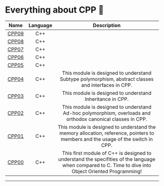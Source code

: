 # Everything about CPP 🧠

| Name  | Language      |                  Description                      |
| ----- |:-------------:| :------------------------------------------------:|
| [CPP09](https://github.com/waseemnaseeven/42_CURSUS/tree/main/14_PISCINECPP/CPP09) |C++|  |
| [CPP08](https://github.com/waseemnaseeven/42_CURSUS/tree/main/14_PISCINECPP/CPP08) |C++|  |
| [CPP07](https://github.com/waseemnaseeven/42_CURSUS/tree/main/14_PISCINECPP/CPP07) |C++|  |
| [CPP06](https://github.com/waseemnaseeven/42_CURSUS/tree/main/14_PISCINECPP/CPP06) |C++|  |
| [CPP05](https://github.com/waseemnaseeven/42_CURSUS/tree/main/14_PISCINECPP/CPP05) |C++|  |
| [CPP04](https://github.com/waseemnaseeven/42_CURSUS/tree/main/14_PISCINECPP/CPP04) |C++| This module is designed to understand Subtype polymorphism, abstract classes and interfaces in CPP.|
| [CPP03](https://github.com/waseemnaseeven/42_CURSUS/tree/main/14_PISCINECPP/CPP03) |C++| This module is designed to understand Inheritance in CPP. |
| [CPP02](https://github.com/waseemnaseeven/42_CURSUS/tree/main/14_PISCINECPP/CPP02) |C++| This module is designed to understand Ad-hoc polymorphism, overloads and orthodox canonical classes in CPP. |
| [CPP01](https://github.com/waseemnaseeven/42_CURSUS/tree/main/14_PISCINECPP/CPP01) |C++| This module is designed to understand the memory allocation, reference, pointers to members and the usage of the switch in CPP. |
| [CPP00](https://github.com/waseemnaseeven/42_CURSUS/tree/main/14_PISCINECPP/CPP00) |C++| This first module of C++ is designed to understand the specifities of the language when compared to C. Time to dive into Object Oriented Programming! |

________________________________
